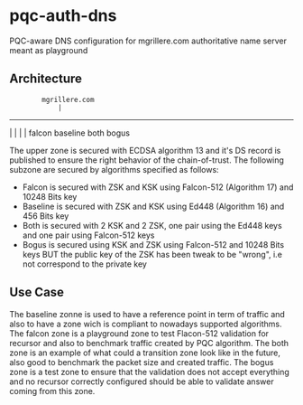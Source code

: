 # pqc-auth-dns
PQC-aware DNS configuration for mgrillere.com authoritative name server meant as playground

## Architecture

            mgrillere.com
                |
   _____________________________
  |          |          |       |
falcon    baseline    both    bogus   

The upper zone is secured with ECDSA algorithm 13 and it's DS record is published to ensure the right behavior of the chain-of-trust.
The following subzone are secured by algorithms specified as follows:
- Falcon is secured with ZSK and KSK using Falcon-512 (Algorithm 17) and 10248 Bits key
- Baseline is secured with ZSK and KSK using Ed448 (Algorithm 16) and 456 Bits key
- Both is secured with 2 KSK and 2 ZSK, one pair using the Ed448 keys and one pair using Falcon-512 keys
- Bogus is secured using KSK and ZSK using Falcon-512 and 10248 Bits keys BUT the public key of the ZSK has been tweak to be "wrong", i.e not correspond to the private key

## Use Case
The baseline zonne is used to have a reference point in term of traffic and also to have a zone wich is compliant to nowadays supported algorithms.
The falcon zone is a playground zone to test Flacon-512 validation for recursor and also to benchmark traffic created by PQC algorithm.
The both zone is an example of what could a transition zone look like in the future, also good to benchmark the packet size and created traffic.
The bogus zone is a test zone to ensure that the validation does not accept everything and no recursor correctly configured should be able to validate answer coming from this zone.
